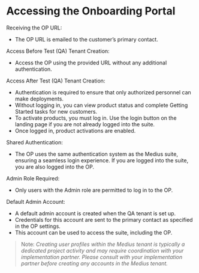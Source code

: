 # Accessing the Onboarding Portal

Receiving the OP URL:
*	The OP URL is emailed to the customer’s primary contact.

Access Before Test (QA) Tenant Creation:
*	Access the OP using the provided URL without any additional authentication.

Access After Test (QA) Tenant Creation:
*	Authentication is required to ensure that only authorized personnel can make deployments.
*	Without logging in, you can view product status and complete Getting Started tasks for new customers.
*	To activate products, you must log in. Use the login button on the landing page if you are not already logged into the suite.
*	Once logged in, product activations are enabled.

Shared Authentication:
*	The OP uses the same authentication system as the Medius suite, ensuring a seamless login experience. If you are logged into the suite, you are also logged into the OP.

Admin Role Required:
*	Only users with the Admin role are permitted to log in to the OP.

Default Admin Account:
*	A default admin account is created when the QA tenant is set up.
*	Credentials for this account are sent to the primary contact as specified in the OP settings.
*	This account can be used to access the suite, including the OP.
> Note: *Creating user profiles within the Medius tenant is typically a dedicated project activity and may require coordination with your implementation partner. Please consult with your implementation partner before creating any accounts in the Medius tenant.*
